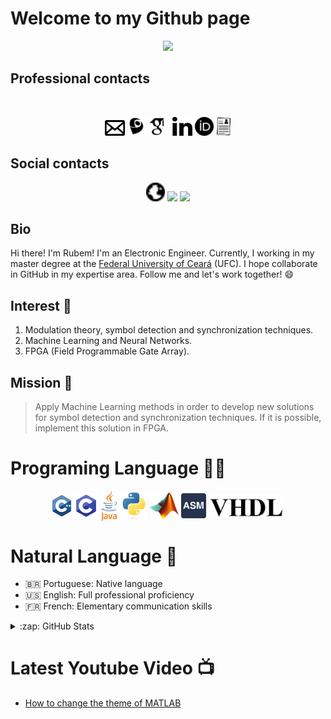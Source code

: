 <!--
**tapyu/tapyu** is a ✨ _special_ ✨ repository because its `README.md` (this file) appears on your GitHub profile.

Here are some ideas to get you started:

- 🔭 I’m currently working on ...
- 🌱 I’m currently learning ...
- 👯 I’m looking to collaborate on ...
- 🤔 I’m looking for help with ...
- 💬 Ask me about ...
- 📫 How to reach me: ...
- 😄 Pronouns: ...
- ⚡ Fun fact: ...

That is what I'm using to make the this Markdown:

- Shelds.io: https://github.com/badges/shields

-->

<h1>Welcome to my Github page</h1>

<p align='center'>
<img src="https://img.shields.io/github/followers/tapyu?style=social"></a>
</p>

## Professional contacts
<br />
<p align='center'>
<a href="mailto:rubem.engenharia@gmail.com" target="_blank"><img height="25" width="32px" src="https://raw.githubusercontent.com/tapyu/tapyu/master/figs/email.png"></a>
<a href=http://lattes.cnpq.br/0717252455115225 target="_blank"><img height="30" src="https://raw.githubusercontent.com/tapyu/tapyu/master/figs/lattes.png"></a>
<a href="https://scholar.google.com.br/citations?user=Kj6Gzs4AAAAJ&hl=pt-BR&oi=sra"><img height="30" src="https://raw.githubusercontent.com/tapyu/tapyu/master/figs/google%20scholar.png"></a>
<a href="https://www.linkedin.com/in/rubem-pacelli/"><img style="margin-left:5px; margin-right: -7px" height="30" src="https://raw.githubusercontent.com/tapyu/tapyu/dc58705fdabefd1e2aacabb99db063bfa1bb9426/figs/linkedin.svg"></a>&nbsp;&nbsp;
<a href="https://orcid.org/0000-0001-5933-8565"> <img height="30" src="https://raw.githubusercontent.com/tapyu/tapyu/master/figs/orcid.png"></a>
<a href="https://github.com/tapyu/tapyu/blob/master/cv/Latex/cv.pdf"> <img height="30" src="https://raw.githubusercontent.com/tapyu/tapyu/master/figs/cv.png"></a>
</p>

## Social contacts
<p align='center'>
<a href="https://raw.githubusercontent.com/tapyu/tapyu/master/figs/pepe.jpg"><img height="30" src="https://raw.githubusercontent.com/iconic/open-iconic/master/svg/globe.svg"></a>
<a href="https://www.youtube.com/channel/UCn1nfBWKVmvPvTsAH5Agf6Q"><img height="30" src="https://cdn.jsdelivr.net/npm/simple-icons@v3/icons/youtube.svg"></a>
<a href="https://www.instagram.com/rubempacelli/"><img height="30" src="https://cdn.jsdelivr.net/npm/simple-icons@v3/icons/instagram.svg"></a>
</p>

## Bio
Hi there! I'm Rubem! I'm an Electronic Engineer. Currently, I working in my master degree at the [Federal University of Ceará][UFCwebsite] (UFC). I hope collaborate in GitHub in my expertise area. Follow me and let's work together! 😄

## Interest 🧠
1. Modulation theory, symbol detection and synchronization techniques. 
1. Machine Learning and Neural Networks.
1. FPGA (Field Programmable Gate Array).

## Mission 🦾
> Apply Machine Learning methods in order to develop new solutions for symbol detection and synchronization techniques. If it is possible, implement this solution in FPGA.

# Programing Language 👨‍💻
<p align='center'>
<img align="center" alt="cpp" width="30px" src="https://raw.githubusercontent.com/tapyu/tapyu/master/figs/cpp.svg" />
<img align="center" alt="c" width="40px" src="https://raw.githubusercontent.com/tapyu/tapyu/master/figs/c.svg" />
<img align="center" alt="java" width="26px" src="https://raw.githubusercontent.com/tapyu/tapyu/master/figs/java.png" />
<img align="center" alt="python" width="45rpx" src="https://raw.githubusercontent.com/tapyu/tapyu/master/figs/python.svg" />
<img align="center" alt="Matlab" width="46px" src="https://raw.githubusercontent.com/tapyu/tapyu/master/figs/Matlab.png" />
<img align="center" alt="assembly" width="40px" src="https://raw.githubusercontent.com/tapyu/tapyu/master/figs/assembly.png" />
<img align="center" alt="VHDL" width="120px" src="https://raw.githubusercontent.com/tapyu/tapyu/master/figs/VHDL.jfif" />
</p>
<!-- - R -->
<!-- - UNIX Shell scripting -->

# Natural Language 👅
- :brazil: Portuguese: Native language
- :us: English: Full professional proficiency
- :fr: French: Elementary communication skills

<details>
  <summary>:zap: GitHub Stats</summary>
  <!-- [![Anurag's github stats](https://github-readme-stats.vercel.app/api?username=anuraghazra)](https://github.com/anuraghazra/github-readme-stats) -->
  <img align="center" alt="tapuy's GitHub Stats" width="40px" src="https://github-readme-stats.vercel.app/api?username=tapyu" />
  <img align="left" alt="tapuy's GitHub Stats" src="https://github-readme-stats.codestackr.vercel.app/api?username=tapyu&show_icons=true&hide_border=true" />

</details>

# Latest Youtube Video 📺
<!-- YOUTUBE:START -->
- [How to change the theme of MATLAB](https://www.youtube.com/watch?v=-ZjhzlEbLko)
<!-- YOUTUBE:END -->

[UFCwebsite]: http://www.ufc.br/